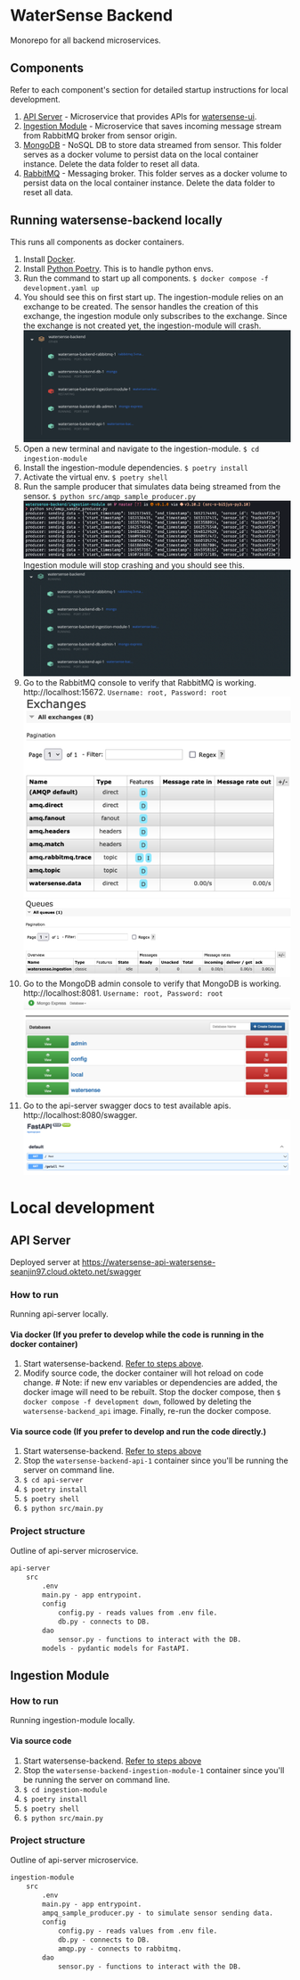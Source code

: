 # WaterSense Backend

Monorepo for all backend microservices.

## Components

Refer to each component's section for detailed startup instructions for local development.

1. [API Server](#api-server) - Microservice that provides APIs for [watersense-ui](https://github.com/seanjin97/watersense-ui). 
2. [Ingestion Module](#ingestion-module) - Microservice that saves incoming message stream from RabbitMQ broker from sensor origin. 
3. [MongoDB](./mongodb) - NoSQL DB to store data streamed from sensor. This folder serves as a docker volume to persist data on the local container instance. Delete the data folder to reset all data. 
4. [RabbitMQ](./rabbitmq) - Messaging broker. This folder serves as a docker volume to persist data on the local container instance. Delete the data folder to reset all data.

## Running watersense-backend locally

This runs all components as docker containers.

1. Install [Docker](https://www.docker.com/products/docker-desktop).
2. Install [Python Poetry](https://python-poetry.org/docs/#installation). This is to handle python envs.
3. Run the command to start up all components. `$ docker compose -f development.yaml up`
4. You should see this on first start up. The ingestion-module relies on an exchange to be created. The sensor handles the creation of this exchange, the ingestion module only subscribes to the exchange. Since the exchange is not created yet, the ingestion-module will crash. ![docker compose result](./assets/DockerComposeResult.png "Docker compose result")
5. Open a new terminal and navigate to the ingestion-module. `$ cd ingestion-module`
6. Install the ingestion-module dependencies. `$ poetry install`
7. Activate the virtual env. `$ poetry shell`
8. Run the sample producer that simulates data being streamed from the sensor. `$ python src/amqp_sample_producer.py`
![sample producer](./assets/SampleProducer.png) 
Ingestion module will stop crashing and you should see this. ![docker compose result](./assets/DockerComposeSuccess.png)
9. Go to the RabbitMQ console to verify that RabbitMQ is working. http://localhost:15672. 
`Username: root, Password: root`
![rabbitmq exchanges](./assets/RabbitMQExchanges.png)
![rabbitmq queues](./assets/RabbitMQQueues.png)
10. Go to the MongoDB admin console to verify that MongoDB is working. http://localhost:8081. 
`Username: root, Password: root`
![mongodb admin console](./assets/MongoDB.png)
11. Go to the api-server swagger docs to test available apis. http://localhost:8080/swagger. ![swagger](./assets/Swagger.png)

# Local development

## API Server 

Deployed server at https://watersense-api-watersense-seanjin97.cloud.okteto.net/swagger
### How to run

Running api-server locally.

#### Via docker (If you prefer to develop while the code is running in the docker container)

1. Start watersense-backend. [Refer to steps above](#running-watersense-backend-locally).
2. Modify source code, the docker container will hot reload on code change. # Note: if new env variables or dependencies are added, the docker image will need to be rebuilt. Stop the docker compose, then `$ docker compose -f development down`, followed by deleting the `watersense-backend_api` image. Finally, re-run the docker compose.

#### Via source code (If you prefer to develop and run the code directly.)

1. Start watersense-backend. [Refer to steps above](#running-watersense-backend-locally)
2. Stop the `watersense-backend-api-1` container since you'll be running the server on command line.
2. `$ cd api-server`
3. `$ poetry install`
4. `$ poetry shell`
5. `$ python src/main.py`

### Project structure

Outline of api-server microservice.

```
api-server
    src
        .env
        main.py - app entrypoint.
        config
            config.py - reads values from .env file.
            db.py - connects to DB.
        dao
            sensor.py - functions to interact with the DB.
        models - pydantic models for FastAPI.
```

## Ingestion Module

### How to run

Running ingestion-module locally.

#### Via source code

1. Start watersense-backend. [Refer to steps above](#running-watersense-backend-locally)
2. Stop the `watersense-backend-ingestion-module-1` container since you'll be running the server on command line.
2. `$ cd ingestion-module`
3. `$ poetry install`
4. `$ poetry shell`
5. `$ python src/main.py`

### Project structure

Outline of api-server microservice.

```
ingestion-module
    src
        .env
        main.py - app entrypoint.
        ampq_sample_producer.py - to simulate sensor sending data.
        config
            config.py - reads values from .env file.
            db.py - connects to DB.
            amqp.py - connects to rabbitmq.
        dao
            sensor.py - functions to interact with the DB.
```